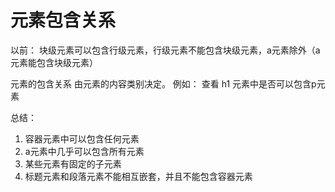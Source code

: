 # 元素包含关系

以前： 块级元素可以包含行级元素，行级元素不能包含块级元素，a元素除外（a元素能包含块级元素）

元素的包含关系 由元素的内容类别决定。
例如： 查看 h1 元素中是否可以包含p元素

总结：

1. 容器元素中可以包含任何元素
2. a元素中几乎可以包含所有元素
3. 某些元素有固定的子元素
4. 标题元素和段落元素不能相互嵌套，并且不能包含容器元素

